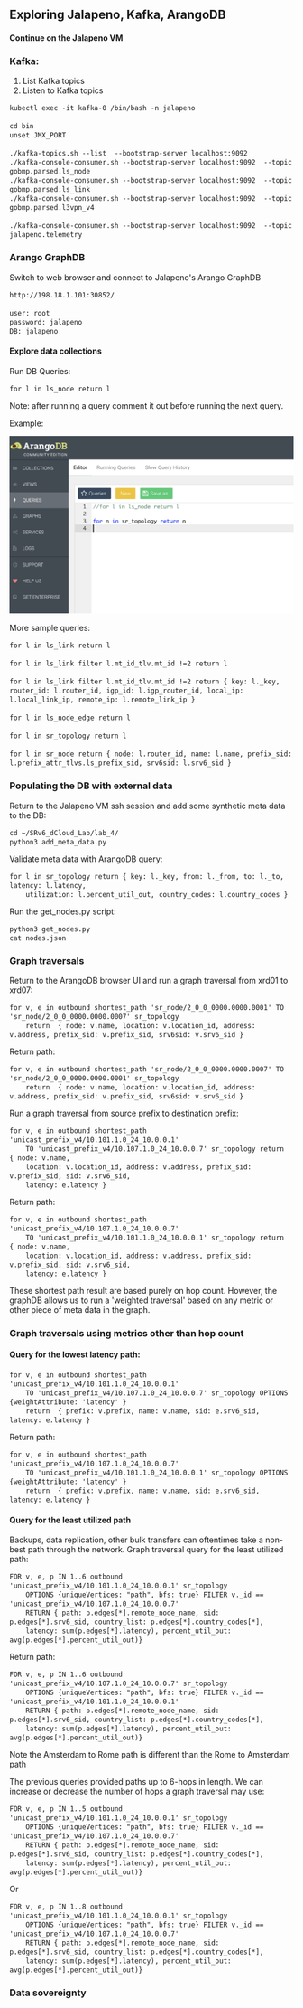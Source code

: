 ## Exploring Jalapeno, Kafka, ArangoDB

#### Continue on the Jalapeno VM

### Kafka:
1. List Kafka topics
2. Listen to Kafka topics
```
kubectl exec -it kafka-0 /bin/bash -n jalapeno

cd bin
unset JMX_PORT

./kafka-topics.sh --list  --bootstrap-server localhost:9092
./kafka-console-consumer.sh --bootstrap-server localhost:9092  --topic gobmp.parsed.ls_node
./kafka-console-consumer.sh --bootstrap-server localhost:9092  --topic gobmp.parsed.ls_link
./kafka-console-consumer.sh --bootstrap-server localhost:9092  --topic gobmp.parsed.l3vpn_v4

./kafka-console-consumer.sh --bootstrap-server localhost:9092  --topic jalapeno.telemetry

```
### Arango GraphDB

Switch to web browser and connect to Jalapeno's Arango GraphDB
```
http://198.18.1.101:30852/

user: root
password: jalapeno
DB: jalapeno

```
#### Explore data collections

Run DB Queries:
```
for l in ls_node return l
```
Note: after running a query comment it out before running the next query. 

Example:

<img src="arango-query.png" width="600">

More sample queries:
```
for l in ls_link return l

for l in ls_link filter l.mt_id_tlv.mt_id !=2 return l

for l in ls_link filter l.mt_id_tlv.mt_id !=2 return { key: l._key, router_id: l.router_id, igp_id: l.igp_router_id, local_ip: l.local_link_ip, remote_ip: l.remote_link_ip }

for l in ls_node_edge return l

for l in sr_topology return l

for l in sr_node return { node: l.router_id, name: l.name, prefix_sid: l.prefix_attr_tlvs.ls_prefix_sid, srv6sid: l.srv6_sid }
```
### Populating the DB with external data 
Return to the Jalapeno VM ssh session and add some synthetic meta data to the DB:
```
cd ~/SRv6_dCloud_Lab/lab_4/
python3 add_meta_data.py
```
Validate meta data with ArangoDB query:
```
for l in sr_topology return { key: l._key, from: l._from, to: l._to, latency: l.latency, 
    utilization: l.percent_util_out, country_codes: l.country_codes }
```

Run the get_nodes.py script:
```
python3 get_nodes.py
cat nodes.json
```

### Graph traversals

Return to the ArangoDB browser UI and run a graph traversal from xrd01 to xrd07:
```
for v, e in outbound shortest_path 'sr_node/2_0_0_0000.0000.0001' TO 'sr_node/2_0_0_0000.0000.0007' sr_topology
    return  { node: v.name, location: v.location_id, address: v.address, prefix_sid: v.prefix_sid, srv6sid: v.srv6_sid }
```
Return path:
```
for v, e in outbound shortest_path 'sr_node/2_0_0_0000.0000.0007' TO 'sr_node/2_0_0_0000.0000.0001' sr_topology
    return  { node: v.name, location: v.location_id, address: v.address, prefix_sid: v.prefix_sid, srv6sid: v.srv6_sid }
```

Run a graph traversal from source prefix to destination prefix:
```
for v, e in outbound shortest_path 'unicast_prefix_v4/10.101.1.0_24_10.0.0.1' 
    TO 'unicast_prefix_v4/10.107.1.0_24_10.0.0.7' sr_topology return  { node: v.name, 
    location: v.location_id, address: v.address, prefix_sid: v.prefix_sid, sid: v.srv6_sid, 
    latency: e.latency }
```
Return path:
```
for v, e in outbound shortest_path 'unicast_prefix_v4/10.107.1.0_24_10.0.0.7' 
    TO 'unicast_prefix_v4/10.101.1.0_24_10.0.0.1' sr_topology return  { node: v.name, 
    location: v.location_id, address: v.address, prefix_sid: v.prefix_sid, sid: v.srv6_sid, 
    latency: e.latency }
```
These shortest path result are based purely on hop count. However, the graphDB allows us to run a 'weighted traversal' based on any metric or other piece of meta data in the graph.

### Graph traversals using metrics other than hop count

#### Query for the lowest latency path:
```
for v, e in outbound shortest_path 'unicast_prefix_v4/10.101.1.0_24_10.0.0.1' 
    TO 'unicast_prefix_v4/10.107.1.0_24_10.0.0.7' sr_topology OPTIONS {weightAttribute: 'latency' } 
    return  { prefix: v.prefix, name: v.name, sid: e.srv6_sid, latency: e.latency }
```
Return path:
```
for v, e in outbound shortest_path 'unicast_prefix_v4/10.107.1.0_24_10.0.0.7' 
    TO 'unicast_prefix_v4/10.101.1.0_24_10.0.0.1' sr_topology OPTIONS {weightAttribute: 'latency' } 
    return  { prefix: v.prefix, name: v.name, sid: e.srv6_sid, latency: e.latency }
```
#### Query for the least utilized path
Backups, data replication, other bulk transfers can oftentimes take a non-best path through the network.
Graph traversal query for the least utilized path:
```
FOR v, e, p IN 1..6 outbound 'unicast_prefix_v4/10.101.1.0_24_10.0.0.1' sr_topology 
    OPTIONS {uniqueVertices: "path", bfs: true} FILTER v._id == 'unicast_prefix_v4/10.107.1.0_24_10.0.0.7' 
    RETURN { path: p.edges[*].remote_node_name, sid: p.edges[*].srv6_sid, country_list: p.edges[*].country_codes[*],
    latency: sum(p.edges[*].latency), percent_util_out: avg(p.edges[*].percent_util_out)}
```
Return path:
```
FOR v, e, p IN 1..6 outbound 'unicast_prefix_v4/10.107.1.0_24_10.0.0.7' sr_topology 
    OPTIONS {uniqueVertices: "path", bfs: true} FILTER v._id == 'unicast_prefix_v4/10.101.1.0_24_10.0.0.1' 
    RETURN { path: p.edges[*].remote_node_name, sid: p.edges[*].srv6_sid, country_list: p.edges[*].country_codes[*],
    latency: sum(p.edges[*].latency), percent_util_out: avg(p.edges[*].percent_util_out)}
```
Note the Amsterdam to Rome path is different than the Rome to Amsterdam path

The previous queries provided paths up to 6-hops in length. We can increase or decrease the number of hops a graph traversal may use:

```
FOR v, e, p IN 1..5 outbound 'unicast_prefix_v4/10.101.1.0_24_10.0.0.1' sr_topology 
    OPTIONS {uniqueVertices: "path", bfs: true} FILTER v._id == 'unicast_prefix_v4/10.107.1.0_24_10.0.0.7' 
    RETURN { path: p.edges[*].remote_node_name, sid: p.edges[*].srv6_sid, country_list: p.edges[*].country_codes[*],
    latency: sum(p.edges[*].latency), percent_util_out: avg(p.edges[*].percent_util_out)}
```
Or
```
FOR v, e, p IN 1..8 outbound 'unicast_prefix_v4/10.101.1.0_24_10.0.0.1' sr_topology 
    OPTIONS {uniqueVertices: "path", bfs: true} FILTER v._id == 'unicast_prefix_v4/10.107.1.0_24_10.0.0.7' 
    RETURN { path: p.edges[*].remote_node_name, sid: p.edges[*].srv6_sid, country_list: p.edges[*].country_codes[*],
    latency: sum(p.edges[*].latency), percent_util_out: avg(p.edges[*].percent_util_out)}

```
### Data sovereignty


